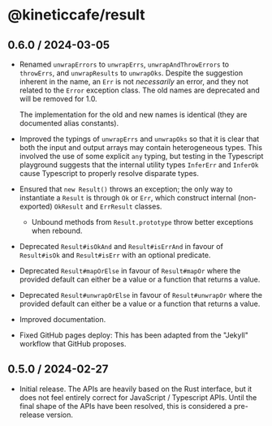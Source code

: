 # @kineticcafe/result

## 0.6.0 / 2024-03-05

- Renamed `unwrapErrors` to `unwrapErrs`, `unwrapAndThrowErrors` to `throwErrs`,
  and `unwrapResults` to `unwrapOks`. Despite the suggestion inherent in the
  name, an `Err` is not _necessarily_ an error, and they not related to the
  `Error` exception class. The old names are deprecated and will be removed for
  1.0.

  The implementation for the old and new names is identical (they are documented
  alias constants).

- Improved the typings of `unwrapErrs` and `unwrapOks` so that it is clear that
  both the input and output arrays may contain heterogeneous types. This
  involved the use of some explicit `any` typing, but testing in the Typescript
  playground suggests that the internal utility types `InferErr` and `InferOk`
  cause Typescript to properly resolve disparate types.

- Ensured that `new Result()` throws an exception; the only way to instantiate
  a `Result` is through `Ok` or `Err`, which construct internal (non-exported)
  `OkResult` and `ErrResult` classes.

  - Unbound methods from `Result.prototype` throw better exceptions when
    rebound.

- Deprecated `Result#isOkAnd` and `Result#isErrAnd` in favour of `Result#isOk`
  and `Result#isErr` with an optional predicate.

- Deprecated `Result#mapOrElse` in favour of `Result#mapOr` where the provided
  default can either be a value or a function that returns a value.

- Deprecated `Result#unwrapOrElse` in favour of `Result#unwrapOr` where the
  provided default can either be a value or a function that returns a value.

- Improved documentation.

- Fixed GitHub pages deploy: This has been adapted from the "Jekyll" workflow
  that GitHub proposes.

## 0.5.0 / 2024-02-27

- Initial release. The APIs are heavily based on the Rust interface, but it does
  not feel entirely correct for JavaScript / Typescript APIs. Until the final
  shape of the APIs have been resolved, this is considered a pre-release
  version.
